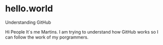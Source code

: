 # hello.world
Understanding GitHub

Hi People
It`s me Martins. I am trying to understand how GitHub works so I can follow the work of my porgrammers.
